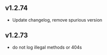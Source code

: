 v1.2.74
----------
 * Update changelog, remove spurious version

v1.2.73
----------
 * do not log illegal methods or 404s

